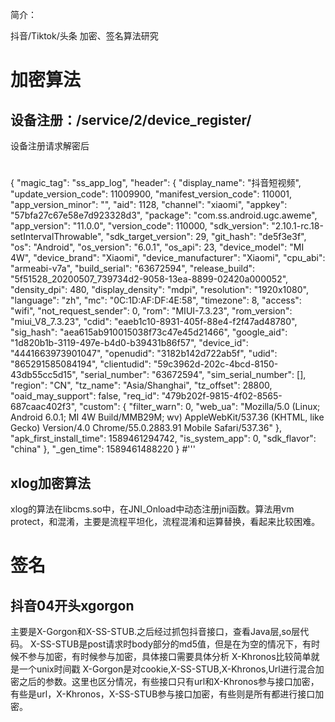简介：

抖音/Tiktok/头条 加密、签名算法研究

# 加密算法
## 设备注册：/service/2/device_register/
设备注册请求解密后  
#
{
    "magic_tag": "ss_app_log",
    "header": {
        "display_name": "抖音短视频",
        "update_version_code": 11009900,
        "manifest_version_code": 110001,
        "app_version_minor": "",
        "aid": 1128,
        "channel": "xiaomi",
        "appkey": "57bfa27c67e58e7d923328d3",
        "package": "com.ss.android.ugc.aweme",
        "app_version": "11.0.0",
        "version_code": 110000,
        "sdk_version": "2.10.1-rc.18-setIntervalThrowable",
        "sdk_target_version": 29,
        "git_hash": "de5f3e3f",
        "os": "Android",
        "os_version": "6.0.1",
        "os_api": 23,
        "device_model": "MI 4W",
        "device_brand": "Xiaomi",
        "device_manufacturer": "Xiaomi",
        "cpu_abi": "armeabi-v7a",
        "build_serial": "63672594",
        "release_build": "5f51528_20200507_739734d2-9058-13ea-8899-02420a000052",
        "density_dpi": 480,
        "display_density": "mdpi",
        "resolution": "1920x1080",
        "language": "zh",
        "mc": "0C:1D:AF:DF:4E:58",
        "timezone": 8,
        "access": "wifi",
        "not_request_sender": 0,
        "rom": "MIUI-7.3.23",
        "rom_version": "miui_V8_7.3.23",
        "cdid": "eaeb1c10-8931-405f-88e4-f2f47ad48780",
        "sig_hash": "aea615ab910015038f73c47e45d21466",
        "google_aid": "1d820b1b-3119-497e-b4d0-b39431b86f57",
        "device_id": "4441663973901047",
        "openudid": "3182b142d722ab5f",
        "udid": "865291585084194",
        "clientudid": "59c3962d-202c-4bcd-8150-43db55cc5d15",
        "serial_number": "63672594",
        "sim_serial_number": [],
        "region": "CN",
        "tz_name": "Asia/Shanghai",
        "tz_offset": 28800,
        "oaid_may_support": false,
        "req_id": "479b202f-9815-4f02-8565-687caac402f3",
        "custom": {
            "filter_warn": 0,
            "web_ua": "Mozilla/5.0 (Linux; Android 6.0.1; MI 4W Build/MMB29M; wv) AppleWebKit/537.36 (KHTML, like Gecko) Version/4.0 Chrome/55.0.2883.91 Mobile Safari/537.36"
        },
        "apk_first_install_time": 1589461294742,
        "is_system_app": 0,
        "sdk_flavor": "china"
    },
    "_gen_time": 1589461488220
}
#'''
## xlog加密算法
xlog的算法在libcms.so中，在JNI_Onload中动态注册jni函数。算法用vm protect，和混淆，主要是流程平坦化，流程混淆和运算替换，看起来比较困难。


# 签名
## 抖音04开头xgorgon
主要是X-Gorgon和X-SS-STUB.之后经过抓包抖音接口，查看Java层,so层代码。
X-SS-STUB是post请求时body部分的md5值，但是在为空的情况下，有时候不参与加密，有时候参与加密，具体接口需要具体分析
X-Khronos比较简单就是一个unix时间戳
X-Gorgon是对cookie,X-SS-STUB,X-Khronos,Url进行混合加密之后的参数。这里也区分情况，有些接口只有url和X-Khronos参与接口加密，有些是url，X-Khronos，X-SS-STUB参与接口加密，有些则是所有都进行接口加密。
